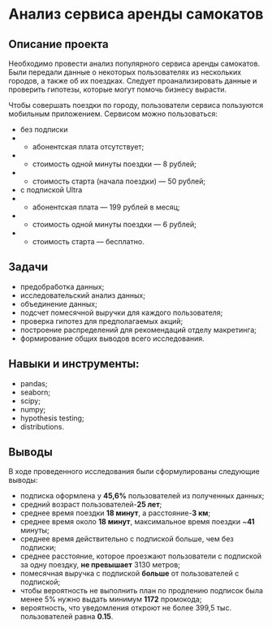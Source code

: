 # Анализ сервиса аренды самокатов

## Описание проекта

Необходимо провести анализ популярного сервиса аренды самокатов. Были передали данные о некоторых пользователях из нескольких городов, а также об их поездках. Следует проанализировать данные и проверить гипотезы, которые могут помочь бизнесу вырасти.

Чтобы совершать поездки по городу, пользователи сервиса  пользуются мобильным приложением. Сервисом можно пользоваться:
- без подписки
- - абонентская плата отсутствует;
- - стоимость одной минуты поездки — 8 рублей;
- - стоимость старта (начала поездки) — 50 рублей;
- с подпиской Ultra
- - абонентская плата — 199 рублей в месяц;
- - стоимость одной минуты поездки — 6 рублей;
- - стоимость старта — бесплатно.
 
## Задачи
- предобработка данных;
- исследовательский анализ данных; 
- объединение данных; 
- подсчет помесячной выручки для каждого пользователя; 
- проверка гипотез для предполагаемых акций; 
- построение распределений для рекомендаций отделу макретинга; 
- формирование общих выводов всего исследования.

## Навыки и инструменты:
- pandas;
- seaborn;
- scipy;
- numpy;
- hypothesis testing;
- distributions.

## Выводы

В ходе проведенного исследования были сформулированы следующие выводы:
- подписка оформлена у __45,6%__ пользователей из полученных данных;
- средний возраст пользователей-__25 лет__;
- среднее время поездки __18 минут__, а расстояние-__3 км__;
- среднее время около __18 минут__, максимальное время поездки ~__41__ минуты;
- среднее время действительно с подпиской больше, чем без подписки;
- среднее расстояние, которое проезжают пользователи с подпиской за одну поездку, __не превышает__ 3130 метров;
- помесячная выручка с подпиской __больше__ от пользователей с подпиской;
- чтобы вероятность не выполнить план по продлению подписок была менее 5% нужно выдать минимум __1172__ промокода;
- вероятность, что уведомления откроют не более 399,5 тыс. пользователей равна __0.15__.
